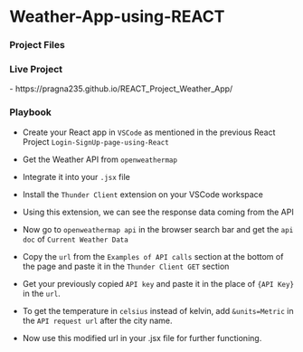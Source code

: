 # Weather-App-using-REACT

<h3>Project Files</h3> 

<h3>Live Project</h3> - https://pragna235.github.io/REACT_Project_Weather_App/

<h3>Playbook</h3>

* Create your React app in `VSCode` as mentioned in the previous React Project `Login-SignUp-page-using-React`
* Get the Weather API from `openweathermap`
* Integrate it into your `.jsx` file
* Install the `Thunder Client` extension on your VSCode workspace
* Using this extension, we can see the response data coming from the API
* Now go to `openweathermap api` in the browser search bar and get the `api doc` of `Current Weather Data`
* Copy the `url` from the `Examples of API calls` section at the bottom of the page and paste it in the `Thunder Client GET` section
* Get your previously copied `API key` and paste it in the place of `{API Key}` in the `url`.

* To get the temperature in `celsius` instead of kelvin, add `&units=Metric` in the `API request url` after the city name.
* Now use this modified url in your .jsx file for further functioning.
